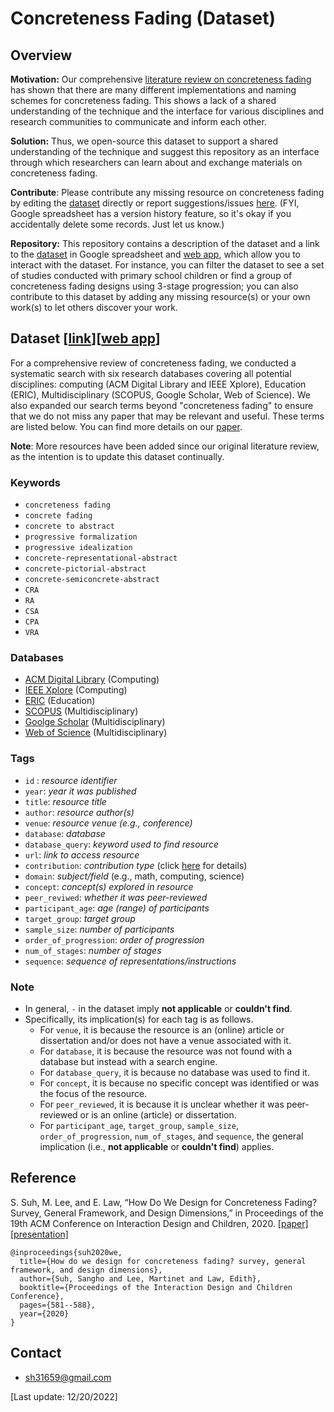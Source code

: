 # Concreteness Fading (Dataset)

## Overview
**Motivation:** Our comprehensive [literature review on concreteness fading](https://sanghosuh.github.io/papers/concreteness_idc.pdf) has shown that there are many different
implementations and naming schemes for concreteness fading. This shows a lack of a shared understanding of the technique and the interface for various disciplines and research communities to communicate and inform each other.

**Solution:** Thus, we open-source this dataset to support a shared understanding of the technique and suggest this repository as an interface through which researchers can learn about and exchange materials on concreteness fading.

**Contribute**: Please contribute any missing resource on concreteness fading by editing the [dataset](https://docs.google.com/spreadsheets/d/14qlqKLBrsBoyajdYDESxlwqr5YIqeGi0Ii_3zynVuU4/edit?usp=sharing) directly or report suggestions/issues [here](https://github.com/sanghosuh/concreteness_fading-dataset/issues). (FYI, Google spreadsheet has a version history feature, so it's okay if you accidentally delete some records. Just let us know.)

**Repository:** This repository contains a description of the dataset and a link to the [dataset](https://docs.google.com/spreadsheets/d/14qlqKLBrsBoyajdYDESxlwqr5YIqeGi0Ii_3zynVuU4/edit?usp=sharing) in Google spreadsheet and [web app](https://www.appsheet.com/newshortcut/1c40a60a-3b9c-478a-af40-1e5dcd9167af), which allow you to interact with the dataset. For instance, you can filter the dataset to see a set of studies conducted with primary school children or find a group of concreteness fading designs using 3-stage progression; you can also contribute to this dataset by adding any missing resource(s) or your own work(s) to let others discover your work. 

## Dataset [[link](https://docs.google.com/spreadsheets/d/14qlqKLBrsBoyajdYDESxlwqr5YIqeGi0Ii_3zynVuU4/edit?usp=sharing)][[web app](https://www.appsheet.com/newshortcut/1c40a60a-3b9c-478a-af40-1e5dcd9167af)] 
For a comprehensive review of concreteness fading, we conducted a systematic search with six research databases covering all potential disciplines: computing (ACM Digital Library and IEEE Xplore), Education (ERIC), Multidisciplinary (SCOPUS, Google Scholar, Web of Science). We also expanded our search terms beyond "concreteness fading" to ensure that we do not miss any paper that may be relevant and useful. These terms are listed below. You can find more details on our [paper](https://sanghosuh.github.io/papers/concreteness_idc.pdf).

**Note**: More resources have been added since our original literature review, as the intention is to update this dataset continually.


### Keywords
- `concreteness fading`
- `concrete fading`
- `concrete to abstract`
- `progressive formalization`
- `progressive idealization`
- `concrete-representational-abstract `
- `concrete-pictorial-abstract`
- `concrete-semiconcrete-abstract`
- `CRA`
- `RA`
- `CSA`
- `CPA`
- `VRA`

### Databases
- [ACM Digital Library](http://dl.acm.org) (Computing)
- [IEEE Xplore](https://ieeexplore.ieee.org/Xplore/home.jsp) (Computing)
- [ERIC](https://eric.ed.gov/) (Education)
- [SCOPUS](https://www.scopus.com/search/form.uri?display=basic) (Multidisciplinary)
- [Goolge Scholar](https://scholar.google.com/) (Multidisciplinary)
- [Web of Science](https://webofknowledge.com) (Multidisciplinary)

### Tags
- `id` : *resource identifier*
- `year`: *year it was published*
- `title`: *resource title*
- `author`: *resource author(s)*
- `venue`: *resource venue (e.g., conference)*
- `database`: *database*
- `database_query`: *keyword used to find resource*
- `url`: *link to access resource*
- `contribution`: *contribution type* (click [here](https://dl.acm.org/citation.cfm?id=2907069) for details)
- `domain`: *subject/field* (e.g., math, computing, science)
- `concept`: *concept(s) explored in resource*
- `peer_reviwed`: *whether it was peer-reviewed*
- `participant_age`: *age (range) of participants*
- `target_group`: *target group*
- `sample_size`: *number of participants*
- `order_of_progression`: *order of progression*
- `num_of_stages`: *number of stages*
- `sequence`: *sequence of representations/instructions*

### Note
- In general, `-` in the dataset imply **not applicable** or **couldn't find**. 
- Specifically, its implication(s) for each tag is as follows.
   - For `venue`, it is because the resource is an (online) article or dissertation and/or does not have a venue associated with it. 
   - For `database`, it is because the resource was not found with a database but instead with a search engine.
   - For `database_query`, it is because no database was used to find it.
   - For `concept`, it is because no specific concept was identified or was the focus of the resource. 
  - For `peer_reviewed`, it is because it is unclear whether it was peer-reviewed or is an online (article) or dissertation. 
   - For `participant_age`, `target_group`, `sample_size`, `order_of_progression`, `num_of_stages`, and `sequence`, the general implication (i.e., **not applicable** or **couldn't find**) applies.

## Reference
S. Suh, M. Lee, and E. Law, “How Do We Design for Concreteness Fading? Survey, General Framework, and Design Dimensions,” in Proceedings of the 19th ACM Conference on Interaction Design and Children, 2020. [[paper]](https://sanghosuh.github.io/papers/concreteness_idc.pdf)  [[presentation]](https://youtu.be/g4jDyxiFDTY)

```
@inproceedings{suh2020we,
  title={How do we design for concreteness fading? survey, general framework, and design dimensions},
  author={Suh, Sangho and Lee, Martinet and Law, Edith},
  booktitle={Proceedings of the Interaction Design and Children Conference},
  pages={581--588},
  year={2020}
}
```

## Contact
- sh31659@gmail.com

[Last update: 12/20/2022]

